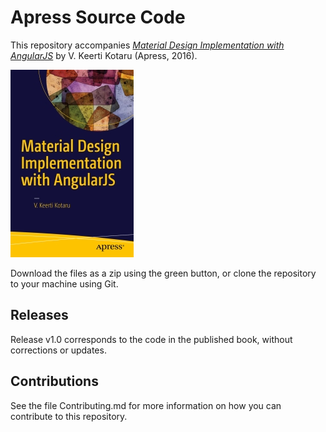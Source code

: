 # Apress Source Code

This repository accompanies [*Material Design Implementation with AngularJS*](http://www.apress.com/9781484221891) by V. Keerti Kotaru (Apress, 2016).

[comment]: #cover
![Cover image](9781484221891.jpg)

Download the files as a zip using the green button, or clone the repository to your machine using Git.

## Releases

Release v1.0 corresponds to the code in the published book, without corrections or updates.

## Contributions

See the file Contributing.md for more information on how you can contribute to this repository.
